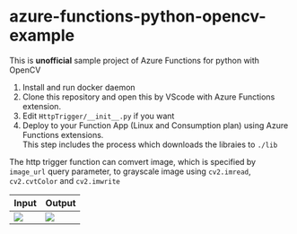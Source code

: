 # azure-functions-python-opencv-example
This is **unofficial** sample project of Azure Functions for python with OpenCV

  1. Install and run docker daemon
  1. Clone this repository and open this by VScode with Azure Functions extension.
  1. Edit `HttpTrigger/__init__.py` if you want
  1. Deploy to your Function App (Linux and Consumption plan) using Azure Functions extensions.<br>
     This step includes the process which downloads the libraies to `./lib`

The http trigger function can comvert image, which is specified by `image_url` query parameter, to grayscale image using `cv2.imread`, `cv2.cvtColor` and `cv2.imwrite`

|Input|Output|
| - | -|
|![](https://user-images.githubusercontent.com/4566555/66614178-ed7d1c80-ec02-11e9-8b22-4560309db118.png)|![](https://user-images.githubusercontent.com/4566555/66614160-dccca680-ec02-11e9-8946-4db70d5d861a.png)|
